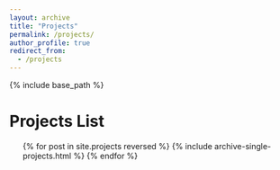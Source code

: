 ```yaml
---
layout: archive
title: "Projects"
permalink: /projects/
author_profile: true
redirect_from:
  - /projects
---
```


{% include base_path %}

Projects List
======
  <ul>{% for post in site.projects reversed %}
    {% include archive-single-projects.html %}
  {% endfor %}</ul>


